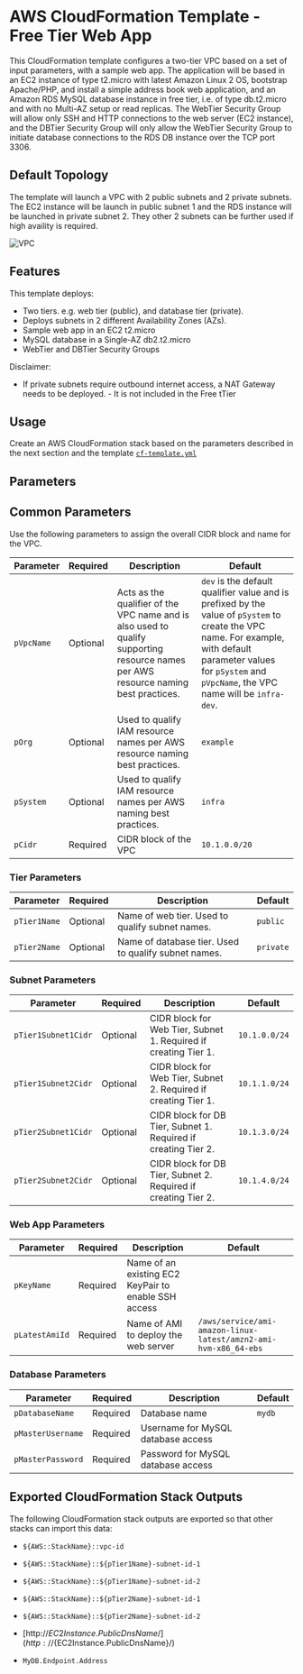 # AWS CloudFormation Template - Free Tier Web App

This CloudFormation template configures a two-tier VPC based on a set of input parameters, with a sample web app. The application will be based in an EC2 instance of type t2.micro with latest Amazon Linux 2 OS, bootstrap Apache/PHP, and install a simple address book web application, and an Amazon RDS MySQL database instance in free tier, i.e. of type db.t2.micro and with no Multi-AZ setup or read replicas. The WebTier Security Group will allow only SSH and HTTP connections to the web server (EC2 instance), and the DBTier Security Group will only allow the WebTier Security Group to initiate database connections to the RDS DB instance over the TCP port 3306.

## Default Topology

The template will launch a VPC with 2 public subnets and 2 private subnets. The EC2 instance will be launch in public subnet 1 and the RDS instance will be launched in private subnet 2. They other 2 subnets can be further used if high availity is required.

![VPC](2-tier.jgp)

## Features

This template deploys:

* Two tiers. e.g. web tier (public), and database tier (private).
* Deploys subnets in 2 different Availability Zones (AZs). 
* Sample web app in an EC2 t2.micro
* MySQL database in a Single-AZ db2.t2.micro
* WebTier and DBTier Security Groups 

Disclaimer:

* If private subnets require outbound internet access, a NAT Gateway needs to be deployed. - It is not included in the Free tTier


## Usage

Create an AWS CloudFormation stack based on the parameters described in the next section and the template [`cf-template.yml`](cf-template.yml)

## Parameters

## Common Parameters

Use the following parameters to assign the overall CIDR block and name for the VPC.

|Parameter|Required|Description|Default|
|---------|--------|-----------|-------|
|`pVpcName`|Optional|Acts as the qualifier of the VPC name and is also used to qualify supporting resource names per AWS resource naming best practices.|`dev` is the default qualifier value and is prefixed by the value of `pSystem` to create the VPC name. For example, with default parameter values for `pSystem` and `pVpcName`, the VPC name will be `infra-dev`.|
|`pOrg`|Optional|Used to qualify IAM resource names per AWS resource naming best practices.|`example`|
|`pSystem`|Optional|Used to qualify IAM resource names per AWS naming best practices.|`infra`|
|`pCidr`|Required|CIDR block of the VPC|`10.1.0.0/20`|

### Tier Parameters

|Parameter|Required|Description|Default|
|---------|--------|-----------|-------|
|`pTier1Name`|Optional|Name of web tier. Used to qualify subnet names.|`public`|
|`pTier2Name`|Optional|Name of database tier. Used to qualify subnet names.|`private`|

### Subnet Parameters

|Parameter|Required|Description|Default|
|---------|--------|-----------|-------|
|`pTier1Subnet1Cidr`|Optional|CIDR block for Web Tier, Subnet 1. Required if creating Tier 1.|`10.1.0.0/24`|
|`pTier1Subnet2Cidr`|Optional|CIDR block for Web Tier, Subnet 2. Required if creating Tier 1.|`10.1.1.0/24`|
|`pTier2Subnet1Cidr`|Optional|CIDR block for DB Tier, Subnet 1. Required if creating Tier 2.|`10.1.3.0/24`|
|`pTier2Subnet2Cidr`|Optional|CIDR block for DB Tier, Subnet 2. Required if creating Tier 2.|`10.1.4.0/24`|

### Web App Parameters

|Parameter|Required|Description|Default|
|---------|--------|-----------|-------|
|`pKeyName`|Required|Name of an existing EC2 KeyPair to enable SSH access||
|`pLatestAmiId`|Required|Name of AMI to deploy the web server|`/aws/service/ami-amazon-linux-latest/amzn2-ami-hvm-x86_64-ebs`|

### Database Parameters

|Parameter|Required|Description|Default|
|---------|--------|-----------|-------|
|`pDatabaseName`|Required|Database name|`mydb`|
|`pMasterUsername`|Required|Username for MySQL database access||
|`pMasterPassword`|Required|Password for MySQL database access||

## Exported CloudFormation Stack Outputs

The following CloudFormation stack outputs are exported so that other stacks can import this data:

* `${AWS::StackName}::vpc-id`

* `${AWS::StackName}::${pTier1Name}-subnet-id-1`
* `${AWS::StackName}::${pTier1Name}-subnet-id-2`

* `${AWS::StackName}::${pTier2Name}-subnet-id-1`
* `${AWS::StackName}::${pTier2Name}-subnet-id-2`

* [http://${EC2Instance.PublicDnsName}/](http://${EC2Instance.PublicDnsName}/)
* `MyDB.Endpoint.Address`



